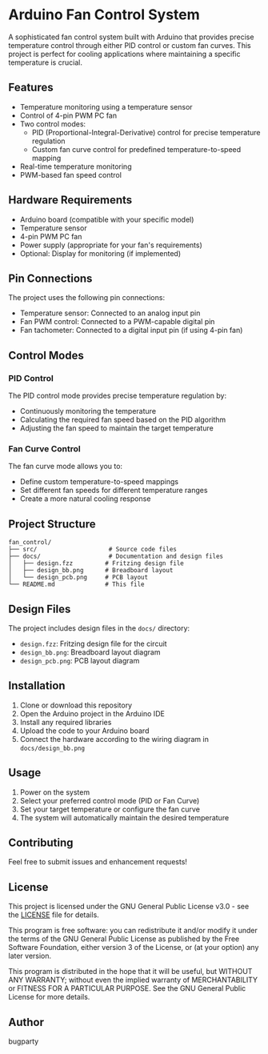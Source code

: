 # Arduino Fan Control System

A sophisticated fan control system built with Arduino that provides precise temperature control through either PID control or custom fan curves. This project is perfect for cooling applications where maintaining a specific temperature is crucial.

## Features

- Temperature monitoring using a temperature sensor
- Control of 4-pin PWM PC fan
- Two control modes:
  - PID (Proportional-Integral-Derivative) control for precise temperature regulation
  - Custom fan curve control for predefined temperature-to-speed mapping
- Real-time temperature monitoring
- PWM-based fan speed control

## Hardware Requirements

- Arduino board (compatible with your specific model)
- Temperature sensor
- 4-pin PWM PC fan
- Power supply (appropriate for your fan's requirements)
- Optional: Display for monitoring (if implemented)

## Pin Connections

The project uses the following pin connections:
- Temperature sensor: Connected to an analog input pin
- Fan PWM control: Connected to a PWM-capable digital pin
- Fan tachometer: Connected to a digital input pin (if using 4-pin fan)

## Control Modes

### PID Control
The PID control mode provides precise temperature regulation by:
- Continuously monitoring the temperature
- Calculating the required fan speed based on the PID algorithm
- Adjusting the fan speed to maintain the target temperature

### Fan Curve Control
The fan curve mode allows you to:
- Define custom temperature-to-speed mappings
- Set different fan speeds for different temperature ranges
- Create a more natural cooling response

## Project Structure

```
fan_control/
├── src/                    # Source code files
├── docs/                   # Documentation and design files
│   ├── design.fzz         # Fritzing design file
│   ├── design_bb.png      # Breadboard layout
│   └── design_pcb.png     # PCB layout
└── README.md              # This file
```

## Design Files

The project includes design files in the `docs/` directory:
- `design.fzz`: Fritzing design file for the circuit
- `design_bb.png`: Breadboard layout diagram
- `design_pcb.png`: PCB layout diagram

## Installation

1. Clone or download this repository
2. Open the Arduino project in the Arduino IDE
3. Install any required libraries
4. Upload the code to your Arduino board
5. Connect the hardware according to the wiring diagram in `docs/design_bb.png`

## Usage

1. Power on the system
2. Select your preferred control mode (PID or Fan Curve)
3. Set your target temperature or configure the fan curve
4. The system will automatically maintain the desired temperature

## Contributing

Feel free to submit issues and enhancement requests!

## License

This project is licensed under the GNU General Public License v3.0 - see the [LICENSE](LICENSE) file for details.

This program is free software: you can redistribute it and/or modify it under the terms of the GNU General Public License as published by the Free Software Foundation, either version 3 of the License, or (at your option) any later version.

This program is distributed in the hope that it will be useful, but WITHOUT ANY WARRANTY; without even the implied warranty of MERCHANTABILITY or FITNESS FOR A PARTICULAR PURPOSE. See the GNU General Public License for more details.

## Author

bugparty